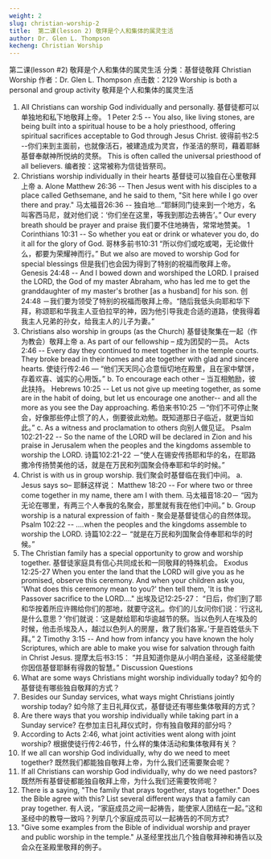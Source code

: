 ```yaml
---
weight: 2
slug: christian-worship-2
title:  第二课(lesson 2) 敬拜是个人和集体的属灵生活
author: Dr. Glen L. Thompson
kecheng: Christian Worship
---
```


第二课(lesson #2) 敬拜是个人和集体的属灵生活
分类：基督徒敬拜 Christian Worship
作者：Dr. Glen L. Thompson
点击数：2129
Worship is both a personal and group activity
敬拜是个人和集体的属灵生活
1. All Christians can worship God individually and personally.
基督徒都可以单独地和私下地敬拜上帝。
1 Peter 2:5 -- You also, like living stones, are being built into a spiritual house to be a holy priesthood, offering spiritual sacrifices acceptable to God through Jesus Christ.
彼得前书2:5 --你们来到主面前，也就像活石，被建造成为灵宫，作圣洁的祭司，藉着耶稣基督奉献神所悦纳的灵祭。
This is often called the universal priesthood of all believers.
编者按：这常被称为信徒皆祭司。
2. Christians worship individually in their hearts
基督徒可以独自在心里敬拜上帝
a. Alone
Matthew 26:36 -- Then Jesus went with his disciples to a place called Gethsemane, and he said to them, "Sit here while I go over there and pray."
马太福音26:36 -- 独自地…“耶稣同门徒来到一个地方，名叫客西马尼，就对他们说：‘你们坐在这里，等我到那边去祷告’。”
Our every breath should be prayer and praise
我们要不住地祷告，常常地赞美。
1 Corinthians 10:31 -- So whether you eat or drink or whatever you do, do it all for the glory of God.
哥林多前书10:31 “所以你们或吃或喝，无论做什么，都要为荣耀神而行。”
But we also are moved to worship God for special blessings
但是我们也会因为得到了特别的祝福而敬拜上帝。
Genesis 24:48 -- And I bowed down and worshiped the LORD. I praised the LORD, the God of my master Abraham, who has led me to get the granddaughter of my master's brother [as a husband] for his son.
创24:48 －我们要为领受了特别的祝福而敬拜上帝。“随后我低头向耶和华下拜，称颂耶和华我主人亚伯拉罕的神，因为他引导我走合适的道路，使我得着我主人兄弟的孙女，给我主人的儿子为妻。”
3. Christians also worship in groups (as the Church)
基督徒聚集在一起（作为教会）敬拜上帝
a. As part of our fellowship –
成为团契的一员。
Acts 2:46 -- Every day they continued to meet together in the temple courts. They broke bread in their homes and ate together with glad and sincere hearts.
使徒行传2:46 — “他们天天同心合意恒切地在殿里，且在家中擘饼，存着欢喜、诚实的心用饭。”
b. To encourage each other –
当互相勉励，彼此扶持。
Hebrews 10:25 -- Let us not give up meeting together, as some are in the habit of doing, but let us encourage one another-- and all the more as you see the Day approaching.
希伯来书10:25 －“你们不可停止聚会，好像那些停止惯了的人，倒要彼此劝勉。既知道那日子临近，就更当如此。”
c. As a witness and proclamation to others
向别人做见证。
Psalm 102:21-22 -- So the name of the LORD will be declared in Zion and his praise in Jerusalem when the peoples and the kingdoms assemble to worship the LORD.
诗篇102:21-22 －“使人在锡安传扬耶和华的名，在耶路撒冷传扬赞美他的话，就是在万民和列国聚会侍奉耶和华的时候。”
4. Christ is with us in group worship.
我们聚会时基督临在我们中间。
a. Jesus says so–
耶稣这样说：
Matthew 18:20 -- For where two or three come together in my name, there am I with them.
马太福音18:20－ “因为无论在哪里，有两三个人奉我的名聚会，那里就有我在他们中间。”
b. Group worship is a natural expression of faith -
聚会是基督徒信心的自然体现。
Psalm 102:22 -- ....when the peoples and the kingdoms assemble to worship the LORD.
诗篇102:22－ “就是在万民和列国聚会侍奉耶和华的时候。”
5. The Christian family has a special opportunity to grow and worship together.
基督徒家庭具有信心共同成长和一同敬拜的特殊机会。
Exodus 12:25-27 When you enter the land that the LORD will give you as he promised, observe this ceremony. And when your children ask you, 'What does this ceremony mean to you?' then tell them, 'It is the Passover sacrifice to the LORD...."
出埃及记12:25-27： “日后，你们到了耶和华按着所应许赐给你们的那地，就要守这礼。你们的儿女问你们说：‘行这礼是什么意思？’你们就说：‘这是献给耶和华逾越节的祭。当以色列人在埃及的时候，他击杀埃及人，越过以色列人的房屋，救了我们各家。’于是百姓低头下拜。”
2 Timothy 3:15 -- And how from infancy you have known the holy Scriptures, which are able to make you wise for salvation through faith in Christ Jesus.
提摩太后书3:15： “并且知道你是从小明白圣经，这圣经能使你因信基督耶稣有得救的智慧。”
Discussion Questions
1. What are some ways Christians might worship individually today?
如今的基督徒有哪些独自敬拜的方式？
2. Besides our Sunday services, what ways might Christians jointly worship today?
如今除了主日礼拜仪式，基督徒还有哪些集体敬拜的方式？
3. Are there ways that you worship individually while taking part in a Sunday service?
在参加主日礼拜仪式时，你有独自敬拜的部分吗？
4. According to Acts 2:46, what joint activities went along with joint worship?
根据使徒行传2:46节，什么样的集体活动和集体敬拜有关？
5. If we all can worship God individually, why do we need to meet together?
既然我们都能独自敬拜上帝，为什么我们还需要聚会呢？
6. If all Christians can worship God individually, why do we need pastors?
既然所有基督徒都能独自敬拜上帝，为什么我们还需要牧师呢？
7. There is a saying, "The family that prays together, stays together." Does the Bible agree with this? List several different ways that a family can pray together.
有人说，“家庭成员之间一起祷告，能使家人团结在一起。”这和圣经中的教导一致吗？列举几个家庭成员可以一起祷告的不同方式?
8. "Give some examples from the Bible of individual worship and prayer and public worship in the temple."
从圣经里找出几个独自敬拜神和祷告以及会众在圣殿里敬拜的例子。
